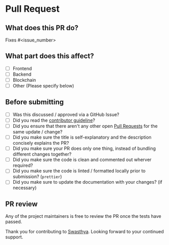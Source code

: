 # Pull Request

<!--

Make sure to follow the modified conventional commits format for the PR title as follows:

<area> [type]: <description>

Where <area> is one of the following:

- frontend
- backend
- blockchain
- other (specify)

Where [type] is one of the following:

- feat: A new feature
- fix: A bug fix
- refactor: A code change that neither fixes a bug nor adds a feature
- chore: Maintenance changes
- perf: A code change that improves performance
- test: Adding or modifying tests
- ui: A user interface change
- style: Changes that do not affect the meaning of the code (white-space, formatting, missing semi-colons, etc)

A few examples are shown below -

1. `frontend [feat]: added navbar`
2. `backend [fix]: fixed login bug`
3. `blockchain [refactor]: removed duplicate code for transactions`
4. `docs [chore]: fixed typo in README.md`

-->

## What does this PR do?
Fixes #<issue_number>
<!--

Please link the issue you're trying to fix with this PR, if none then please create an issue first.
Please include a summary of the change and also relevant motivation and context for the PR.

-->

## What part does this affect?

<!--

Mark a cross 'x' within the brackets where relevant

-->

- [ ] Frontend
- [ ] Backend
- [ ] Blockchain
- [ ] Other (Please specify below)

## Before submitting
- [ ] Was this discussed / approved via a GitHub Issue?
- [ ] Did you read the [contributor guideline](https://github.com/McTechie/Swasthya/blob/main/CONTRIBUTING.md)?
- [ ] Did you ensure that there aren't any other open [Pull Requests](https://www.github.com/McTechie/Swasthya/pulls) for the same update / change?
- [ ] Did you make sure the title is self-explanatory and the description concisely explains the PR?
- [ ] Did you make sure your PR does only one thing, instead of bundling different changes together?
- [ ] Did you make sure the code is clean and commented out wherver required?
- [ ] Did you make sure the code is linted / formatted locally prior to submission? (`prettier`)
- [ ] Did you make sure to update the documentation with your changes? (if necessary)

## PR review
Any of the project maintainers is free to review the PR once the tests have passed.

<!--

In case you have signed-off you're commits, please cut and paste the signed-off by line here at the end

-->

Thank you for contributing to [Swasthya](https://github.com/McTechie/Swasthya). Looking forward to your continued support.
